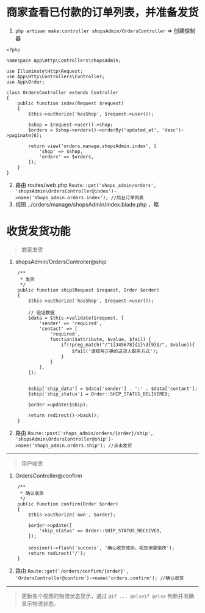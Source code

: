 # 商家查看已付款的订单列表，并准备发货
1. `php artisan make:controller shopsAdmin/OrdersController` => 创建控制器
```
<?php

namespace App\Http\Controllers\shopsAdmin;

use Illuminate\Http\Request;
use App\Http\Controllers\Controller;
use App\Order;

class OrdersController extends Controller
{
    public function index(Request $request)
    {
        $this->authorize('hasShop', $request->user());
        
        $shop = $request->user()->shop;
        $orders = $shop->orders()->orderBy('updated_at', 'desc')->paginate(6);

        return view('orders.manage.shopsAdmin.index', [
            'shop' => $shop,
            'orders' => $orders,
        ]);
    }
}
```
2. 路由 routes/web.php `Route::get('shops_admin/orders', 'shopsAdmin\OrdersController@index')->name('shops_admin.orders.index'); //后台订单列表`
3. 视图 ../orders/manage/shopsAdmin/index.blade.php ，略

# 收货发货功能
> 商家发货
1. shopsAdmin/OrdersController@ship
```
    /**
     * 发货
     */
    public function ship(Request $request, Order $order)
    {
        $this->authorize('hasShop', $request->user());

        // 验证数据
        $data = $this->validate($request, [
            'sender' => 'required',
            'contact' => [
                'required', 
                function($attribute, $value, $fail) {
                    if(!preg_match("/^1[345678]{1}\d{9}$/", $value)){
                        $fail('请填写正确的送货人联系方式');
                    }
                }
            ],
        ]);

        
        $ship['ship_data'] = $data['sender'] . ':' . $data['contact'];
        $ship['ship_status'] = Order::SHIP_STATUS_DELIVERED;

        $order->update($ship);

        return redirect()->back();
    }
```
2. 路由 `Route::post('shops_admin/orders/{order}/ship', 'shopsAdmin\OrdersController@ship')->name('shops_admin.orders.ship'); //点击发货`
---------------------------------------------------------------
> 用户收货
1. OrdersController@confirm
```
    /**
     * 确认收货
     */
    public function confirm(Order $order)
    {
        $this->authorize('own', $order);

        $order->update([
            'ship_status' => Order::SHIP_STATUS_RECEIVED,
        ]);

        session()->flash('success', '确认收货成功，祝您用餐愉快');
        return redirect('/');
    }
```
2. 路由 `Route::get('/orders/confirm/{order}', 'OrdersController@confirm')->name('orders.confirm'); //确认收货`
-----------------------------------------------------------------
> 更新各个视图的物流状态显示，通过 `@if ... @elseif @else` 判断并准确显示物流状态。